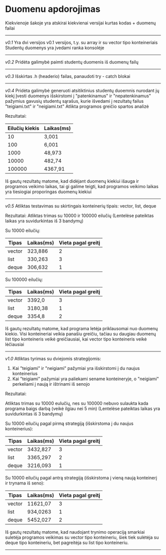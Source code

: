 # Duomenu apdorojimas
Kiekvienoje šakoje yra atskirai kiekvienai versijai kurtas kodas + duomenų failai
****************************************************************************************
*v0.1*
Yra dvi versijos v0.1 versijos, t.y. su array ir su vector tipo konteineriais
Studentų duomenys yra įvedami ranka konsolėje
************************************************************
*v0.2*
Pridėta galimybė paimti studentų duomenis iš duomenų failų
************************************************************
*v0.3*
Išskirtas .h (headerio) failas, panaudoti try - catch blokai
************************************************************
*v0.4*
Pridėta galimybė generuoti atsitiktinius studentų duoemnis nurodant jų kiekį
Įvesti duomenys išskirstomi į "patenkinamus" ir "nepatenkinamus" pažymius gavusių studentų sąrašus, kurie išvedami į rezultatų failus "teigiami.txt" ir "neigiami.txt"
Atlikta programos greičio spartos analizė

Rezultatai:

| Eilučių kiekis | Laikas(ms)    |
| ------------- | ------------- |
| 10            | 3,001       |
| 100           | 6,001       |
| 1000          | 48,973       |
| 10000         | 482,74       |
| 100000        | 4367,91       |

Iš gautų rezultatų matome, kad didėjant duomenų kiekiui išauga ir programos veikimo laikas, tai gi galime teigti, kad programos veikimo laikas yra tiesiogiai proporingas duomenų kiekiui
************************************************************
*v0.5*
Atliktas testavimas su skirtingais konteinerių tipais: vector, list, deque

Rezultatai:
Atliktas trimas su 10000 ir 100000 eilučių
(Lentelėse pateiktas laikas yra suvidurkintas iš 3 bandymų)

Su 10000 eilučių: 

| Tipas         | Laikas(ms)    | Vieta pagal greitį |
| ------------- | ------------- | ----------------- |
| vector        | 323,886       | 2 |
| list          | 330,263       | 3 |
| deque         | 306,632       | 1 |

Su 100000 eilučių: 

|     Tipas     |   Laikas(ms)  | Vieta pagal greitį |
| ----------- | ----------- | ----------------- |
|     vector    |    3392,0     | 3 |
|      list     |    3180,38    | 1 |
|     deque     |    3354,8     | 2 |


Iš gautų rezultatų matome, kad programa letėja priklausomai nuo duomenų kiekio. Visi konteineriai veikia panašiu greičiu, tačiau su daugiau duomenų list tipo konteineris veikė greičiausiai, kai vector tipo konteineris veikė lėčiausiai
************************************************************
*v1.0*
Atliktas tyrimas su dviejomis strategijomis:
1. Kai "teigiami" ir "neigiami" pažymiai yra išskirstomi į du naujus konteinerius
2. Kai "teigiami" pažymiai yra paliekami sename konteineryje, o "neigiami" perkeliami į naują ir ištrinami iš senojo

Rezultatai:

Atliktas trimas su 10000 eulučių, nes su 100000 nebuvo sulaukta kada programa baigs darbą (veikė ilgiau nei 5 min)
(Lentelėse pateiktas laikas yra suvidurkintas iš 3 bandymų)

Su 10000 eilučių pagal pirmą strategiją (išskirstoma į du naujus konteinerius): 

| Tipas         | Laikas(ms)    | Vieta pagal greitį |
| ------------- | ------------- | ----------------- |
| vector        | 3432,827      | 3 |
| list          | 3365,297      | 2 |
| deque         | 3216,093      | 1 |

Su 10000 eilučių pagal antrą strategiją (išskirstoma į vieną naują konteinerį ir trynama iš seno): 

| Tipas         | Laikas(ms)    | Vieta pagal greitį |
| ------------- | ------------- | ----------------- |
| vector        | 11621,07      | 3 |
| list          | 934,0263      | 1 |
| deque         | 5452,027      | 2 |

Iš gautų rezultatų matome, kad naudojant trynimo operaciją smarkiai suletėja programos veikimas su vector tipo konteineriu, šiek tiek sulėtėja su deque tipo konteineriu, bet pagreitėja su list tipo konteineriu.
************************************************************
